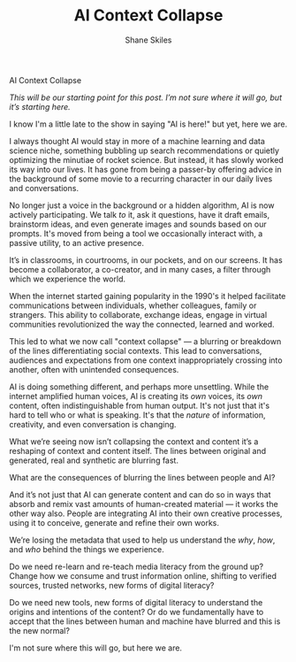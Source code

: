 ﻿---
layout: post
author: Shane Skiles
title: AI Context Collapse
tags: [ai, analysis, paper]
---

AI Context Collapse

<i>This will be our starting point for this post. I’m not sure where it will go, 
but it’s starting here.</i>

I know I'm a little late to the show in saying "AI is here!" but yet, here we are. 

I always thought AI would stay in more of a machine learning and data science niche, 
something bubbling up search recommendations or quietly optimizing the minutiae of 
rocket science. But instead, it has slowly worked its way into our lives. 
It has gone from being a passer-by offering advice in the background of some movie 
to a recurring character in our daily lives and conversations.

No longer just a voice in the background or a hidden algorithm, AI is now actively
participating. We talk *to* it, ask it questions, have it draft emails, brainstorm ideas,
and even generate images and sounds based on our prompts. It's moved from being
a tool we occasionally interact with, a passive utility, to an active presence.

It’s in classrooms, in courtrooms, in our pockets, and on our screens. 
It has become a collaborator, a co-creator, and in many cases, a filter 
through which we experience the world. 

When the internet started gaining popularity in the 1990's it helped facilitate
communications between individuals, whether colleagues, family or strangers.
This ability to collaborate, exchange ideas, engage in virtual communities revolutionized
the way the connected, learned and worked.

This led to what we now call "context collapse" — a blurring or breakdown of the lines 
differentiating social contexts. This lead to conversations, audiences and expectations from 
one context inappropriately crossing into another, often with unintended consequences.

AI is doing something different, and perhaps more unsettling. While the internet amplified
human voices, AI is creating its *own* voices, its *own* content, often indistinguishable
from human output. It's not just that it's hard to tell who or what is speaking. 
It's that the *nature* of information, creativity, and even conversation is changing.

What we’re seeing now isn’t collapsing the context and content it’s a reshaping 
of context and content itself. The lines between original and generated, 
real and synthetic are blurring fast.

What are the consequences of blurring the lines between people and AI?

And it’s not just that AI can generate content and can do so in ways that 
absorb and remix vast amounts of human-created material — it works the 
other way also. People are integrating AI into their own creative 
processes, using it to conceive, generate and refine their own works.

We’re losing the metadata that used to help us understand
the *why*, *how*, and *who* behind the things we experience.

Do we need re-learn and re-teach media literacy from the ground up?
Change how we consume and trust information online, shifting to
verified sources, trusted networks, new forms of digital literacy?

Do we need new tools, new forms of digital literacy to understand the origins
and intentions of the content? Or do we fundamentally have to accept that the 
lines between human and machine have blurred and this is the new normal?

I'm not sure where this will go, but here we are.


